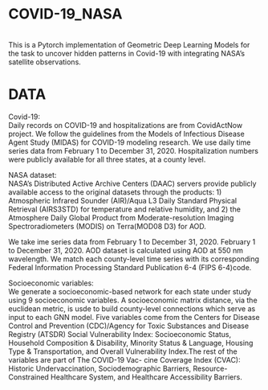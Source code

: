 # COVID-19_NASA
<br />
This is a Pytorch implementation of Geometric Deep Learning Models for the task to uncover hidden patterns in Covid-19 with  integrating NASA’s satellite observations.

# DATA

Covid-19:
<br />
Daily records on COVID-19 and hospitalizations are from CovidActNow project. We follow the guidelines from the Models of Infectious Disease Agent Study (MIDAS) for COVID-19 modeling research. We use daily time series data from February 1 to December 31, 2020. Hospitalization numbers were publicly available for all three states, at a county level.

NASA dataset:
<br />
NASA’s Distributed Active Archive Centers (DAAC) servers provide publicly available access to the original datasets through the products: 1) Atmospheric Infrared Sounder (AIR)/Aqua L3 Daily Standard Physical Retrieval (AIRS3STD) for temperature and relative humidity, and 2) the Atmosphere Daily Global Product from Moderate-resolution Imaging Spectroradiometers (MODIS) on Terra(MOD08 D3)  for AOD.

We take ime series data from February 1 to December 31, 2020. February 1 to December 31, 2020.
AOD dataset is calculated using AOD at 550 nm wavelength. We match each county-level time series with its corresponding Federal Information Processing Standard Publication 6-4 (FIPS 6-4)code. 

Socioeconomic variables:
<br />
We generate a socioeconomic-based network for each state under study using 9 socioeconomic variables. A socioeconomic matrix distance, via the euclidean metric, is usde to build  county-level connections which serve as input to each GNN model. Five variables come from the Centers for Disease Control and Prevention (CDC)/Agency for Toxic Substances and Disease Registry (ATSDR) Social Vulnerability Index: Socioeconomic Status, Household Composition & Disability, Minority Status & Language, Housing Type & Transportation, and Overall Vulnerability Index.The rest of the variables are part of The COVID-19 Vac- cine Coverage Index (CVAC): Historic Undervaccination, Sociodemographic Barriers, Resource-Constrained Healthcare System, and Healthcare Accessibility Barriers.



